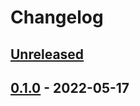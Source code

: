 # Changelog

## [Unreleased]

## [0.1.0] - 2022-05-17

[unreleased]: https://github.com/adriankumpf/mail_parser/compare/v0.1.0...HEAD
[0.1.0]: https://github.com/adriankumpf/mail_parser/releases/tag/v0.1.0
